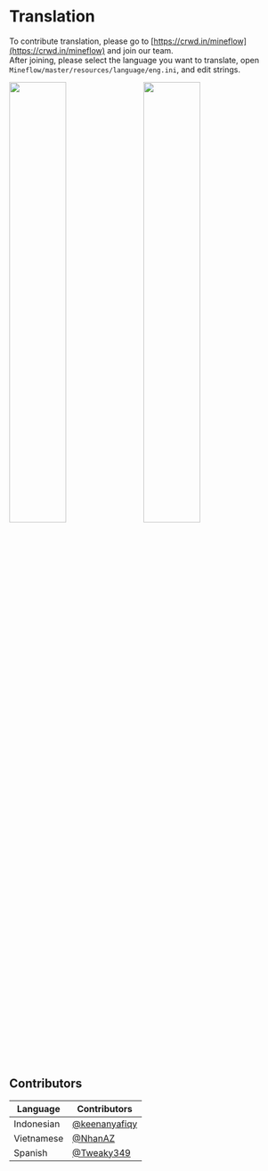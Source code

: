 # Translation

To contribute translation, please go to [https://crwd.in/mineflow](https://crwd.in/mineflow) and join our team.  
After joining, please select the language you want to translate, open `Mineflow/master/resources/language/eng.ini`, and edit strings.

<img src="https://user-images.githubusercontent.com/35859665/193583810-a9c346cd-dc6f-4455-aa4f-fac7ee7da69b.png" style="width: 45%; height: auto; margin-right: 2%;">
<img src="https://user-images.githubusercontent.com/35859665/193584605-f5334d2a-2861-484c-98c5-fcb196c4d749.png" style="width: 45%; height: auto;">

## Contributors

| Language   | Contributors                                     |
|------------|--------------------------------------------------|
| Indonesian | [@keenanyafiqy](https://github.com/keenanyafiqy) |
| Vietnamese | [@NhanAZ](https://github.com/NhanAZ)             |
| Spanish    | [@Tweaky349](https://github.com/Tweaky349)       |
